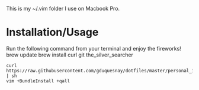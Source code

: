 This is my ~/.vim folder I use on Macbook Pro.

Installation/Usage
==================

Run the following command from your terminal and enjoy the fireworks!
    brew update
    brew install curl git the_silver_searcher

    curl https://raw.githubusercontent.com/gduquesnay/dotfiles/master/personal_installer.sh | sh
    vim +BundleInstall +qall
